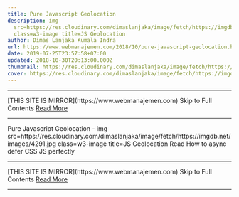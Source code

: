 ```yaml
---
title: Pure Javascript Geolocation
description: img
  src=https://res.cloudinary.com/dimaslanjaka/image/fetch/https://imgdb.net/images/4291.jpg
  class=w3-image title=JS Geolocation
author: Dimas Lanjaka Kumala Indra
url: https://www.webmanajemen.com/2018/10/pure-javascript-geolocation.html
date: 2019-07-25T23:57:58+07:00
updated: 2018-10-30T20:13:00.000Z
thumbnail: https://res.cloudinary.com/dimaslanjaka/image/fetch/https://imgdb.net/images/4291.jpg
cover: https://res.cloudinary.com/dimaslanjaka/image/fetch/https://imgdb.net/images/4291.jpg
---
```


<hr/> [THIS SITE IS MIRROR](https://www.webmanajemen.com) Skip to Full Contents <a href="https://www.webmanajemen.com/2018/10/pure-javascript-geolocation.html" rel="follow" class="button" id="read-more">Read More</a> <hr/> Pure Javascript Geolocation - img src=https://res.cloudinary.com/dimaslanjaka/image/fetch/https://imgdb.net/images/4291.jpg class=w3-image title=JS Geolocation Read How to async defer CSS JS perfectly
<script>
function locationSuccess(position) {
        var latitude = position.coords.latitude;
        var longitude = position.coords.longitude;
        var altitude = position.coords.altitude;
        var accuracy = position.coords.accuracy;
        var altitudeAccuracy = position.coords.altitudeAccuracy;
        var heading = position.coords.height;
        var speed = position.coords.speed;
        var timestamp = position.timestamp;
        // bekerja dengan informasi ini sesuka Anda!
    }
    function locationError(error) {
        var code = error.code;
        var message = error.message;
        // baca kode dan pesan dan putuskan bagaimana Anda ingin menangani ini!
    }
navigator.geolocation.getCurrentPosition(locationSuccess, locationError);
</script> <hr/> [THIS SITE IS MIRROR](https://www.webmanajemen.com) Skip to Full Contents <a href="https://www.webmanajemen.com/2018/10/pure-javascript-geolocation.html" rel="follow" class="button" id="read-more">Read More</a> <hr/>